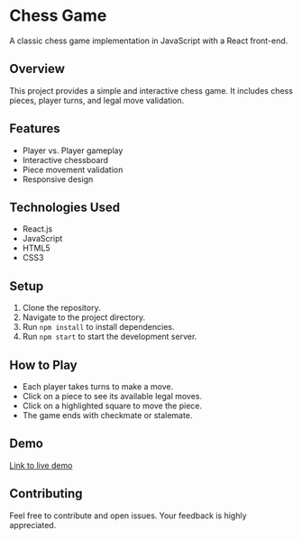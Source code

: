 # Chess Game

A classic chess game implementation in JavaScript with a React front-end.

## Overview

This project provides a simple and interactive chess game. It includes chess pieces, player turns, and legal move validation.

## Features

- Player vs. Player gameplay
- Interactive chessboard
- Piece movement validation
- Responsive design

## Technologies Used

- React.js
- JavaScript
- HTML5
- CSS3

## Setup

1. Clone the repository.
2. Navigate to the project directory.
3. Run `npm install` to install dependencies.
4. Run `npm start` to start the development server.

## How to Play

- Each player takes turns to make a move.
- Click on a piece to see its available legal moves.
- Click on a highlighted square to move the piece.
- The game ends with checkmate or stalemate.

## Demo

[Link to live demo](#)

## Contributing

Feel free to contribute and open issues. Your feedback is highly appreciated.

